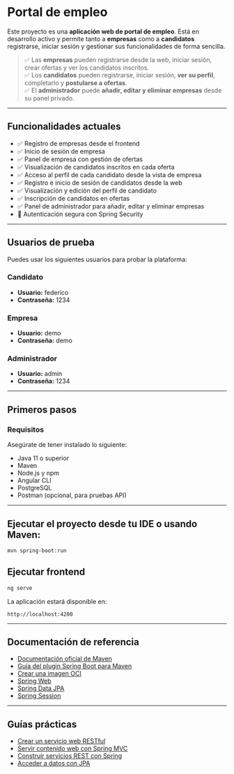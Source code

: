 # Portal de empleo

Este proyecto es una **aplicación web de portal de empleo**. Está en desarrollo activo y permite tanto a **empresas** como a **candidatos** registrarse, iniciar sesión y gestionar sus funcionalidades de forma sencilla.

> ✅ Las **empresas** pueden registrarse desde la web, iniciar sesión, crear ofertas y ver los candidatos inscritos.  
> ✅ Los **candidatos** pueden registrarse, iniciar sesión, **ver su perfil**, completarlo y **postularse a ofertas**.  
> ✅ El **administrador** puede **añadir, editar y eliminar empresas** desde su panel privado.  

---

## Funcionalidades actuales

- ✅ Registro de empresas desde el frontend  
- ✅ Inicio de sesión de empresa  
- ✅ Panel de empresa con gestión de ofertas  
- ✅ Visualización de candidatos inscritos en cada oferta  
- ✅ Acceso al perfil de cada candidato desde la vista de empresa  
- ✅ Registro e inicio de sesión de candidatos desde la web  
- ✅ Visualización y edición del perfil de candidato  
- ✅ Inscripción de candidatos en ofertas  
- ✅ Panel de administrador para añadir, editar y eliminar empresas  
- 🔐 Autenticación segura con Spring Security  

---

## Usuarios de prueba

Puedes usar los siguientes usuarios para probar la plataforma:

### Candidato
- **Usuario:** federico  
- **Contraseña:** 1234

### Empresa
- **Usuario:** demo  
- **Contraseña:** demo

### Administrador
- **Usuario:** admin  
- **Contraseña:** 1234

---

## Primeros pasos

### Requisitos

Asegúrate de tener instalado lo siguiente:

- Java 11 o superior  
- Maven  
- Node.js y npm  
- Angular CLI  
- PostgreSQL  
- Postman (opcional, para pruebas API)

---

## Ejecutar el proyecto desde tu IDE o usando Maven:


```
mvn spring-boot:run
```

## Ejecutar frontend

```bash
ng serve
```

La aplicación estará disponible en:

```
http://localhost:4200
```

---

## Documentación de referencia

- [Documentación oficial de Maven](https://maven.apache.org/guides/index.html)  
- [Guía del plugin Spring Boot para Maven](https://docs.spring.io/spring-boot/docs/2.7.7/maven-plugin/reference/html/)  
- [Crear una imagen OCI](https://docs.spring.io/spring-boot/docs/2.7.7/maven-plugin/reference/html/#build-image)  
- [Spring Web](https://docs.spring.io/spring-boot/docs/2.7.7/reference/htmlsingle/#web)  
- [Spring Data JPA](https://docs.spring.io/spring-boot/docs/2.7.7/reference/htmlsingle/#data.sql.jpa-and-spring-data)  
- [Spring Session](https://docs.spring.io/spring-session/reference/)

---

## Guías prácticas

- [Crear un servicio web RESTful](https://spring.io/guides/gs/rest-service/)  
- [Servir contenido web con Spring MVC](https://spring.io/guides/gs/serving-web-content/)  
- [Construir servicios REST con Spring](https://spring.io/guides/tutorials/rest/)  
- [Acceder a datos con JPA](https://spring.io/guides/gs/accessing-data-jpa/)

